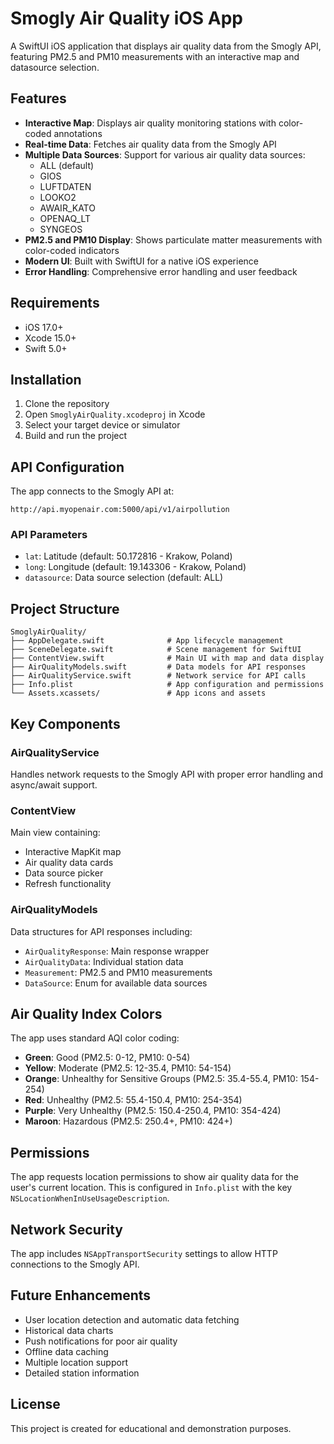 # Smogly Air Quality iOS App

A SwiftUI iOS application that displays air quality data from the Smogly API, featuring PM2.5 and PM10 measurements with an interactive map and datasource selection.

## Features

- **Interactive Map**: Displays air quality monitoring stations with color-coded annotations
- **Real-time Data**: Fetches air quality data from the Smogly API
- **Multiple Data Sources**: Support for various air quality data sources:
  - ALL (default)
  - GIOS
  - LUFTDATEN
  - LOOKO2
  - AWAIR_KATO
  - OPENAQ_LT
  - SYNGEOS
- **PM2.5 and PM10 Display**: Shows particulate matter measurements with color-coded indicators
- **Modern UI**: Built with SwiftUI for a native iOS experience
- **Error Handling**: Comprehensive error handling and user feedback

## Requirements

- iOS 17.0+
- Xcode 15.0+
- Swift 5.0+

## Installation

1. Clone the repository
2. Open `SmoglyAirQuality.xcodeproj` in Xcode
3. Select your target device or simulator
4. Build and run the project

## API Configuration

The app connects to the Smogly API at:
```
http://api.myopenair.com:5000/api/v1/airpollution
```

### API Parameters
- `lat`: Latitude (default: 50.172816 - Krakow, Poland)
- `long`: Longitude (default: 19.143306 - Krakow, Poland)
- `datasource`: Data source selection (default: ALL)

## Project Structure

```
SmoglyAirQuality/
├── AppDelegate.swift              # App lifecycle management
├── SceneDelegate.swift            # Scene management for SwiftUI
├── ContentView.swift              # Main UI with map and data display
├── AirQualityModels.swift         # Data models for API responses
├── AirQualityService.swift        # Network service for API calls
├── Info.plist                     # App configuration and permissions
└── Assets.xcassets/               # App icons and assets
```

## Key Components

### AirQualityService
Handles network requests to the Smogly API with proper error handling and async/await support.

### ContentView
Main view containing:
- Interactive MapKit map
- Air quality data cards
- Data source picker
- Refresh functionality

### AirQualityModels
Data structures for API responses including:
- `AirQualityResponse`: Main response wrapper
- `AirQualityData`: Individual station data
- `Measurement`: PM2.5 and PM10 measurements
- `DataSource`: Enum for available data sources

## Air Quality Index Colors

The app uses standard AQI color coding:

- **Green**: Good (PM2.5: 0-12, PM10: 0-54)
- **Yellow**: Moderate (PM2.5: 12-35.4, PM10: 54-154)
- **Orange**: Unhealthy for Sensitive Groups (PM2.5: 35.4-55.4, PM10: 154-254)
- **Red**: Unhealthy (PM2.5: 55.4-150.4, PM10: 254-354)
- **Purple**: Very Unhealthy (PM2.5: 150.4-250.4, PM10: 354-424)
- **Maroon**: Hazardous (PM2.5: 250.4+, PM10: 424+)

## Permissions

The app requests location permissions to show air quality data for the user's current location. This is configured in `Info.plist` with the key `NSLocationWhenInUseUsageDescription`.

## Network Security

The app includes `NSAppTransportSecurity` settings to allow HTTP connections to the Smogly API.

## Future Enhancements

- User location detection and automatic data fetching
- Historical data charts
- Push notifications for poor air quality
- Offline data caching
- Multiple location support
- Detailed station information

## License

This project is created for educational and demonstration purposes. 